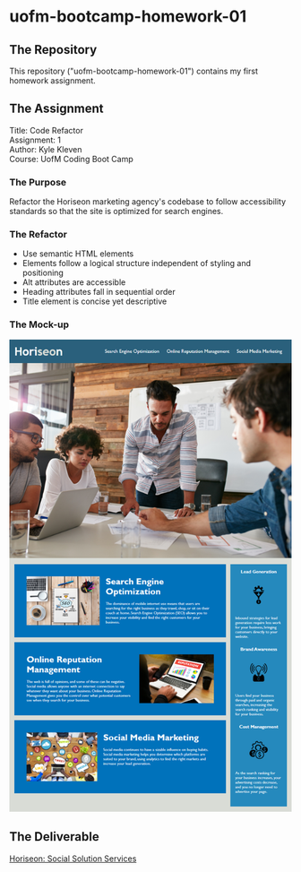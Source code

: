 # uofm-bootcamp-homework-01

## The Repository
This repository ("uofm-bootcamp-homework-01") contains my first homework assignment.

## The Assignment
Title: Code Refactor  
Assignment: 1  
Author: Kyle Kleven    
Course: UofM Coding Boot Camp 

### The Purpose
Refactor the Horiseon marketing agency's codebase to follow accessibility standards so that the site is optimized for search engines.  

### The Refactor
* Use semantic HTML elements
* Elements follow a logical structure independent of styling and positioning
* Alt attributes are accessible
* Heading attributes fall in sequential order
* Title element is concise yet descriptive

### The Mock-up
<img src="./assignment/01-html-css-git-homework-demo.png" alt="Team Meeting" width="600"/>

## The Deliverable
[Horiseon: Social Solution Services](https://kdkleven.github.io/uofm-bootcamp-homework-01/index.html)

